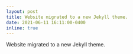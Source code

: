 ```yaml
---
layout: post
title: Website migrated to a new Jekyll theme.
date: 2021-06-11 16:11:00-0400
inline: true
---
```


Website migrated to a new Jekyll theme.
